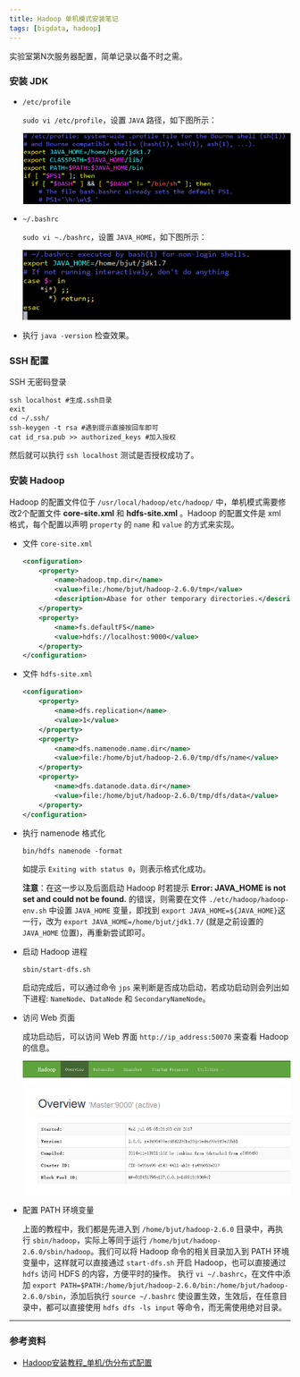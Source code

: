 ```yaml
---
title: Hadoop 单机模式安装笔记
tags: [bigdata, hadoop]
---
```


实验室第N次服务器配置，简单记录以备不时之需。

### 安装 JDK

- `/etc/profile`

  `sudo vi /etc/profile`，设置 `JAVA` 路径，如下图所示：

  ![etcProfile](\media\files\2017\07\03\etcProfile.png)
- `~/.bashrc`

  `sudo vi ~./bashrc`，设置 `JAVA_HOME`，如下图所示：

  ![bashrc](\media\files\2017\07\03\bashrc.png)
- 执行 `java -version` 检查效果。

### SSH 配置

SSH 无密码登录

```shell
ssh localhost #生成.ssh目录
exit
cd ~/.ssh/
ssh-keygen -t rsa #遇到提示直接按回车即可
cat id_rsa.pub >> authorized_keys #加入授权
```

然后就可以执行 `ssh localhost` 测试是否授权成功了。

### 安装 Hadoop

Hadoop 的配置文件位于 `/usr/local/hadoop/etc/hadoop/` 中，单机模式需要修改2个配置文件 **core-site.xml** 和 **hdfs-site.xml** 。Hadoop 的配置文件是 xml 格式，每个配置以声明 `property` 的 `name` 和 `value` 的方式来实现。

- 文件 `core-site.xml`
  ```xml
  <configuration>
      <property>
          <name>hadoop.tmp.dir</name>
          <value>file:/home/bjut/hadoop-2.6.0/tmp</value>
          <description>Abase for other temporary directories.</description>
      </property>
      <property>
          <name>fs.defaultFS</name>
          <value>hdfs://localhost:9000</value>
      </property>
  </configuration>
  ```
- 文件 `hdfs-site.xml`
  ```xml
  <configuration>
      <property>
          <name>dfs.replication</name>
          <value>1</value>
      </property>
      <property>
          <name>dfs.namenode.name.dir</name>
          <value>file:/home/bjut/hadoop-2.6.0/tmp/dfs/name</value>
      </property>
      <property>
          <name>dfs.datanode.data.dir</name>
          <value>file:/home/bjut/hadoop-2.6.0/tmp/dfs/data</value>
      </property>
  </configuration>
  ```
- 执行 namenode 格式化
  ```shell
  bin/hdfs namenode -format
  ```
  如提示 `Exiting with status 0`，则表示格式化成功。

  **注意**：在这一步以及后面启动 Hadoop 时若提示 **Error: JAVA_HOME is not set and could not be found.** 的错误，则需要在文件 `./etc/hadoop/hadoop-env.sh` 中设置 `JAVA_HOME` 变量，即找到 `export JAVA_HOME=${JAVA_HOME}`这一行，改为 `export JAVA_HOME=/home/bjut/jdk1.7/` (就是之前设置的 `JAVA_HOME` 位置)，再重新尝试即可。
- 启动 Hadoop 进程
  ```shell
  sbin/start-dfs.sh
  ```
  启动完成后，可以通过命令 `jps` 来判断是否成功启动，若成功启动则会列出如下进程: `NameNode`、`DataNode` 和 `SecondaryNameNode`。
- 访问 Web 页面

  成功启动后，可以访问 Web 界面 `http://ip_address:50070` 来查看 Hadoop 的信息。

  ![webHadoop](\media\files\2017\07\03\webHadoop.png)
- 配置 PATH 环境变量

  上面的教程中，我们都是先进入到 `/home/bjut/hadoop-2.6.0` 目录中，再执行  `sbin/hadoop`，实际上等同于运行 `/home/bjut/hadoop-2.6.0/sbin/hadoop`。我们可以将 Hadoop 命令的相关目录加入到 PATH 环境变量中，这样就可以直接通过 `start-dfs.sh` 开启 Hadoop，也可以直接通过 `hdfs` 访问 HDFS 的内容，方便平时的操作。
  执行 `vi ~/.bashrc`，在文件中添加 `export PATH=$PATH:/home/bjut/hadoop-2.6.0/bin:/home/bjut/hadoop-2.6.0/sbin`，添加后执行 `source ~/.bashrc` 使设置生效，生效后，在任意目录中，都可以直接使用 `hdfs dfs -ls input` 等命令，而无需使用绝对目录。

---

### 参考资料

- [Hadoop安装教程_单机/伪分布式配置](http://www.powerxing.com/install-hadoop/)